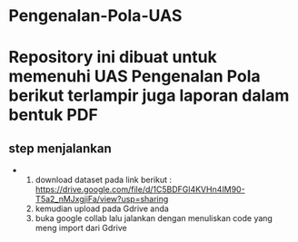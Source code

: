 # Pengenalan-Pola-UAS

# Repository ini dibuat untuk memenuhi UAS Pengenalan Pola berikut terlampir juga laporan dalam bentuk PDF

## step menjalankan

* 1. download dataset pada link berikut :
     https://drive.google.com/file/d/1C5BDFGl4KVHn4IM90-T5a2_nMJxgjiFa/view?usp=sharing
  2. kemudian upload pada Gdrive anda
  3. buka google collab lalu jalankan dengan menuliskan code yang meng import dari Gdrive
